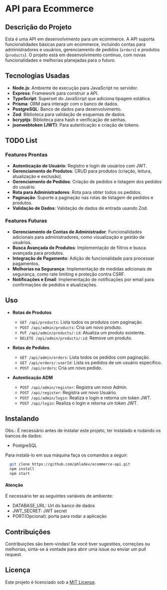# API para Ecommerce

## Descrição do Projeto

Esta é uma API em desenvolvimento para um ecommerce. A API suporta funcionalidades básicas para um ecommerce, incluindo contas para administradores e usuários, gerenciamento de pedidos (`orders`) e produtos (`products`). O projeto está em desenvolvimento contínuo, com novas funcionalidades e melhorias planejadas para o futuro.

## Tecnologias Usadas

- **Node.js**: Ambiente de execução para JavaScript no servidor.
- **Express**: Framework para construir a API.
- **TypeScript**: Superset do JavaScript que adiciona tipagem estática.
- **Prisma**: ORM para interagir com o banco de dados.
- **PostgreSQL**: Banco de dados para desenvolvimento.
- **Zod**: Biblioteca para validação de esquemas de dados.
- **bcryptjs**: Biblioteca para hash e verificação de senhas.
- **jsonwebtoken (JWT)**: Para autenticação e criação de tokens.

## TODO List

### Features Prontas

- **Autenticação de Usuário**: Registro e login de usuários com JWT.
- **Gerenciamento de Produtos**: CRUD para produtos (criação, leitura, atualização e exclusão).
- **Gerenciamento de Pedidos**: Criação de pedidos e listagem dos pedidos do usuário.
- **Rota para Administradores**: Rota para obter todos os pedidos.
- **Paginação**: Suporte a paginação nas rotas de listagem de pedidos e produtos.
- **Validação de Dados**: Validação de dados de entrada usando Zod.

### Features Futuras

- **Gerenciamento de Contas de Administrador**: Funcionalidades adicionais para administradores, como visualização e gestão de usuários.
- **Busca Avançada de Produtos**: Implementação de filtros e busca avançada para produtos.
- **Integração de Pagamento**: Adição de funcionalidade para processar pagamentos.
- **Melhorias na Segurança**: Implementação de medidas adicionais de segurança, como rate limiting e proteção contra CSRF.
- **Notificações e Email**: Implementação de notificações por email para confirmações de pedidos e atualizações.

## Uso

- **Rotas de Produtos**
  - `GET /api/products`: Lista todos os produtos com paginação.
  - `POST /api/admin/products`: Cria um novo produto.
  - `PUT /api/admin/products/:id`: Atualiza um produto existente.
  - `DELETE /api/admin/products/:id`: Remove um produto.

- **Rotas de Pedidos**
  - `GET /api/admin/orders`: Lista todos os pedidos com paginação.
  - `GET /api/orders/:userId`: Lista os pedidos de um usuário específico.
  - `POST /api/orders`: Cria um novo pedido.

- **Autenticação ADM**
  - `POST /api/admin/register`: Registra um novo Admin.
  - `POST /api/register`: Registra um novo Usuário.
  - `POST /api/admin/login`: Realiza o login e retorna um token JWT.
  - `POST /api/login`: Realiza o login e retorna um token JWT.

## Instalando

Obs.: É necessário antes de instalar este projeto, ter instalado e rodando os bancos de dados: 
* PostgreSQL

Para instalá-lo em sua máquina faça os comandos a seguir:

``` bash
  git clone https://github.com/phladev/ecommerce-api.git
  npm install
  npm start
```

#### Atenção

É necessário ter as seguintes variáveis de ambiente: 
  - DATABASE_URL: Url do banco de dados
  - JWT_SECRET: JWT secret
  - PORT(Opcional): porta para rodar a aplicação

## Contribuições

Contribuições são bem-vindas! Se você tiver sugestões, correções ou melhorias, sinta-se à vontade para abrir uma issue ou enviar um pull request.

## Licença

Este projeto é licenciado sob a [MIT License](LICENSE).
